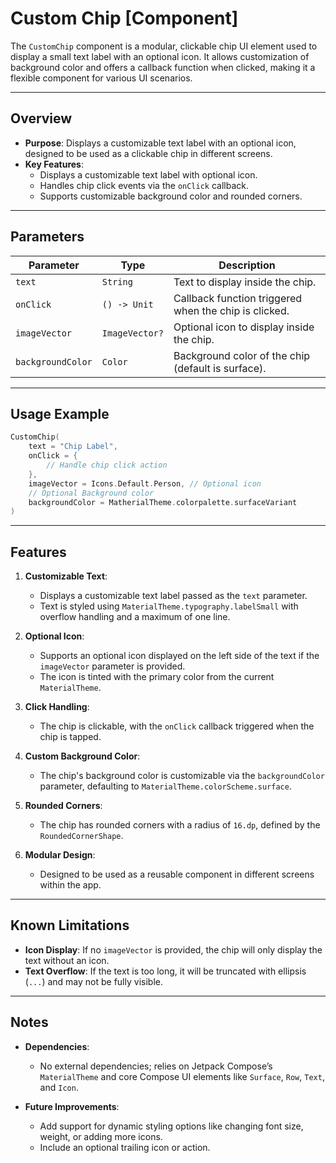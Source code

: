 # Custom Chip [Component]

The `CustomChip` component is a modular, clickable chip UI element used to display a small text label with an optional icon. It allows customization of background color and offers a callback function when clicked, making it a flexible component for various UI scenarios.

---

## Overview

- **Purpose**: Displays a customizable text label with an optional icon, designed to be used as a clickable chip in different screens.
- **Key Features**:
    - Displays a customizable text label with optional icon.
    - Handles chip click events via the `onClick` callback.
    - Supports customizable background color and rounded corners.

---

## Parameters

| Parameter         | Type           | Description                                           |
|-------------------|----------------|-------------------------------------------------------|
| `text`            | `String`       | Text to display inside the chip.                      |
| `onClick`         | `() -> Unit`   | Callback function triggered when the chip is clicked. |
| `imageVector`     | `ImageVector?` | Optional icon to display inside the chip.             |
| `backgroundColor` | `Color`        | Background color of the chip (default is surface).    |

---

## Usage Example

```kotlin
CustomChip(
    text = "Chip Label",
    onClick = { 
        // Handle chip click action
    },
    imageVector = Icons.Default.Person, // Optional icon
    // Optional Background color
    backgroundColor = MatherialTheme.colorpalette.surfaceVariant
)
```

---

## Features

1. **Customizable Text**:
    - Displays a customizable text label passed as the `text` parameter.
    - Text is styled using `MaterialTheme.typography.labelSmall` with overflow handling and a maximum of one line.

2. **Optional Icon**:
    - Supports an optional icon displayed on the left side of the text if the `imageVector` parameter is provided.
    - The icon is tinted with the primary color from the current `MaterialTheme`.

3. **Click Handling**:
    - The chip is clickable, with the `onClick` callback triggered when the chip is tapped.

4. **Custom Background Color**:
    - The chip's background color is customizable via the `backgroundColor` parameter, defaulting to `MaterialTheme.colorScheme.surface`.

5. **Rounded Corners**:
    - The chip has rounded corners with a radius of `16.dp`, defined by the `RoundedCornerShape`.

6. **Modular Design**:
    - Designed to be used as a reusable component in different screens within the app.

---

## Known Limitations

- **Icon Display**: If no `imageVector` is provided, the chip will only display the text without an icon.
- **Text Overflow**: If the text is too long, it will be truncated with ellipsis (`...`) and may not be fully visible.

---

## Notes

- **Dependencies**:
    - No external dependencies; relies on Jetpack Compose’s `MaterialTheme` and core Compose UI elements like `Surface`, `Row`, `Text`, and `Icon`.

- **Future Improvements**:
    - Add support for dynamic styling options like changing font size, weight, or adding more icons.
    - Include an optional trailing icon or action.



